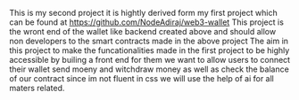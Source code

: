 This is my second project it is hightly derived form my first project which can be found at https://github.com/NodeAdiraj/web3-wallet
This project is the wront end of the wallet like backend created above and should allow non developers to the smart contracts made in the above project
The aim in this project to make the funcationalities made in the first project to be highly accessible by builing a front end for them
we want to allow users to connect their wallet send moeny and witchdraw money as well as check the balance of our contract
since im not fluent in css we will use the help of ai for all maters related.
